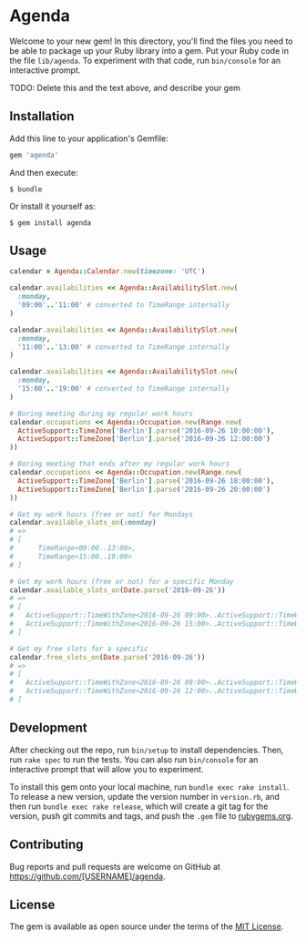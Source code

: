 # Agenda

Welcome to your new gem! In this directory, you'll find the files you need to be able to package up your Ruby library into a gem. Put your Ruby code in the file `lib/agenda`. To experiment with that code, run `bin/console` for an interactive prompt.

TODO: Delete this and the text above, and describe your gem

## Installation

Add this line to your application's Gemfile:

```ruby
gem 'agenda'
```

And then execute:

    $ bundle

Or install it yourself as:

    $ gem install agenda

## Usage

```ruby
calendar = Agenda::Calendar.new(timezone: 'UTC')

calendar.availabilities << Agenda::AvailabilitySlot.new(
  :monday,
  '09:00'..'11:00' # converted to TimeRange internally
)

calendar.availabilities << Agenda::AvailabilitySlot.new(
  :monday,
  '11:00'..'13:00' # converted to TimeRange internally
)

calendar.availabilities << Agenda::AvailabilitySlot.new(
  :monday,
  '15:00'..'19:00' # converted to TimeRange internally
)

# Boring meeting during my regular work hours
calendar.occupations << Agenda::Occupation.new(Range.new(
  ActiveSupport::TimeZone['Berlin'].parse('2016-09-26 10:00:00'),
  ActiveSupport::TimeZone['Berlin'].parse('2016-09-26 12:00:00')
))

# Boring meeting that ends after my regular work hours
calendar.occupations << Agenda::Occupation.new(Range.new(
  ActiveSupport::TimeZone['Berlin'].parse('2016-09-26 18:00:00'),
  ActiveSupport::TimeZone['Berlin'].parse('2016-09-26 20:00:00')
))

# Get my work hours (free or not) for Mondays
calendar.available_slots_on(:monday)
# =>
# [
#      TimeRange<09:00..13:00>,
#      TimeRange<15:00..19:00>
# ]

# Get my work hours (free or not) for a specific Monday
calendar.available_slots_on(Date.parse('2016-09-26'))
# =>
# [
#   ActiveSupport::TimeWithZone<2016-09-26 09:00>..ActiveSupport::TimeWithZone<2016-09-26 13:00>,
#   ActiveSupport::TimeWithZone<2016-09-26 15:00>..ActiveSupport::TimeWithZone<2016-09-26 19:00>
# ]

# Get my free slots for a specific
calendar.free_slots_on(Date.parse('2016-09-26'))
# =>
# [
#   ActiveSupport::TimeWithZone<2016-09-26 09:00>..ActiveSupport::TimeWithZone<2016-09-26 10:00>,
#   ActiveSupport::TimeWithZone<2016-09-26 12:00>..ActiveSupport::TimeWithZone<2016-09-26 13:00>
# ]
```

## Development

After checking out the repo, run `bin/setup` to install dependencies. Then, run `rake spec` to run the tests. You can also run `bin/console` for an interactive prompt that will allow you to experiment.

To install this gem onto your local machine, run `bundle exec rake install`. To release a new version, update the version number in `version.rb`, and then run `bundle exec rake release`, which will create a git tag for the version, push git commits and tags, and push the `.gem` file to [rubygems.org](https://rubygems.org).

## Contributing

Bug reports and pull requests are welcome on GitHub at https://github.com/[USERNAME]/agenda.


## License

The gem is available as open source under the terms of the [MIT License](http://opensource.org/licenses/MIT).

